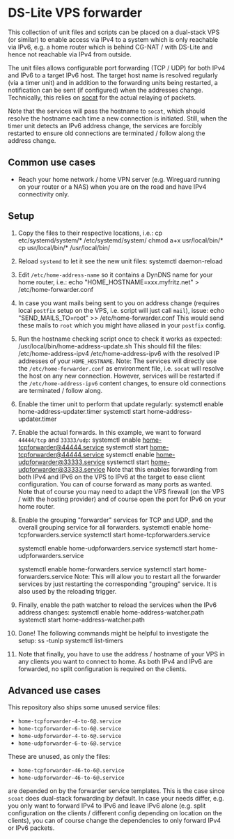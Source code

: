 # DS-Lite VPS forwarder

This collection of unit files and scripts can be placed on a dual-stack VPS (or similar) to enable access via IPv4 to a system which is only reachable via IPv6, e.g. a home router which is behind CG-NAT / with DS-Lite and hence not reachable via IPv4 from outside.

The unit files allows configurable port forwarding (TCP / UDP) for both IPv4 and IPv6 to a target IPv6 host.
The target host name is resolved regularly (via a timer unit) and in addition to the forwarding units being restarted, a notification can be sent (if configured) when the addresses change.
Technically, this relies on [socat](http://www.dest-unreach.org/socat/) for the actual relaying of packets.

Note that the services will pass the hostname to `socat`, which should resolve the hostname each time a new connection is initiated. Still, when the timer unit detects an IPv6 address change, the services are forcibly restarted to ensure old connections are terminated / follow along the address change.

## Common use cases

* Reach your home network / home VPN server (e.g. Wireguard running on your router or a NAS) when you are on the road and have IPv4 connectivity only.

## Setup

1. Copy the files to their respective locations, i.e.:
      cp etc/systemd/system/* /etc/systemd/system/
      chmod a+x usr/local/bin/*
      cp usr/local/bin/* /usr/local/bin/

2. Reload `systemd` to let it see the new unit files:
      systemctl daemon-reload

3. Edit `/etc/home-address-name` so it contains a DynDNS name for your home router, i.e.:
      echo "HOME_HOSTNAME=xxx.myfritz.net" > /etc/home-forwarder.conf

4. In case you want mails being sent to you on address change (requires local `postfix` setup on the VPS, i.e. script will just call `mail`), issue:
      echo "SEND_MAILS_TO=root" >> /etc/home-forwarder.conf
   This would send these mails to `root` which you might have aliased in your `postfix` config.

5. Run the hostname checking script once to check it works as expected:
      /usr/local/bin/home-address-update.sh
   This should fill the files:
      /etc/home-address-ipv4
      /etc/home-address-ipv6
   with the resolved IP addresses of your `HOME_HOSTNAME`. 
   Note: The services will directly use the `/etc/home-forwarder.conf` as environment file, i.e. `socat` will resolve the host on any new connection.
   However, services will be restarted if the `/etc/home-address-ipv6` content changes, to ensure old connections are terminated / follow along.

6. Enable the timer unit to perform that update regularly:
      systemctl enable home-address-updater.timer
      systemctl start home-address-updater.timer

7. Enable the actual forwards. In this example, we want to forward `44444/tcp` and `33333/udp`:
      systemctl enable home-tcpforwarder@44444.service
      systemctl start home-tcpforwarder@44444.service
      systemctl enable home-udpforwarder@33333.service
      systemctl start home-udpforwarder@33333.service
   Note that this enables forwarding from both IPv4 and IPv6 on the VPS to IPv6 at the target to ease client configuration.
   You can of course forward as many ports as wanted.
   Note that of course you may need to adapt the VPS firewall (on the VPS / with the hosting provider) and of course open the port for IPv6 on your home router.

8. Enable the grouping "forwarder" services for TCP and UDP, and the overall grouping service for all forwarders.
      systemctl enable home-tcpforwarders.service
      systemctl start home-tcpforwarders.service

      systemctl enable home-udpforwarders.service
      systemctl start home-udpforwarders.service

      systemctl enable home-forwarders.service
      systemctl start home-forwarders.service
   Note: This will allow you to restart all the forwarder services by just restarting the corresponding "grouping" service. It is also used by the reloading trigger.

9. Finally, enable the path watcher to reload the services when the IPv6 address changes:
      systemctl enable home-address-watcher.path
      systemctl start home-address-watcher.path

10. Done! The following commands might be helpful to investigate the setup:
       ss -tunlp
       systemctl list-timers

11. Note that finally, you have to use the address / hostname of your VPS in any clients you want to connect to home. As both IPv4 and IPv6 are forwarded, no split configuration is required on the clients.

## Advanced use cases

This repository also ships some unused service files:

* `home-tcpforwarder-4-to-6@.service`
* `home-tcpforwarder-6-to-6@.service`
* `home-udpforwarder-4-to-6@.service`
* `home-udpforwarder-6-to-6@.service`

These are unused, as only the files:

* `home-tcpforwarder-46-to-6@.service`
* `home-udpforwarder-46-to-6@.service`

are depended on by the forwarder service templates. This is the case since `scoat` does dual-stack forwarding by default.
In case your needs differ, e.g. you only want to forward IPv4 to IPv6 and leave IPv6 alone (e.g. split configuration on the clients / different config depending on location on the clients), you can of course change the dependencies to only forward IPv4 or IPv6 packets.
